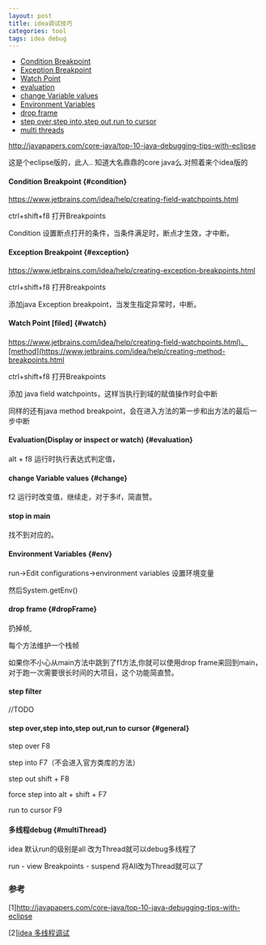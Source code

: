 ```yaml
---
layout: post
title: idea调试技巧
categories: tool
tags: idea debug
---
```


*   [Condition Breakpoint](#condition)
*   [Exception Breakpoint](#exception)
*   [Watch Point](#watch)
*   [evaluation](#evaluation)
*   [change Variable values](#change)
*   [Environment Variables](#env)
*   [drop frame](#dropFrame)
*   [step over,step into,step out,run to cursor](#general)
*   [multi threads](#multiThread)

<http://javapapers.com/core-java/top-10-java-debugging-tips-with-eclipse>

这是个eclipse版的，此人.. 知道大名鼎鼎的core java么.对照着来个idea版的

#### Condition Breakpoint {#condition}

<https://www.jetbrains.com/idea/help/creating-field-watchpoints.html>

ctrl+shift+f8 打开Breakpoints

Condition 设置断点打开的条件，当条件满足时，断点才生效，才中断。

#### Exception Breakpoint {#exception}

<https://www.jetbrains.com/idea/help/creating-exception-breakpoints.html>

ctrl+shift+f8 打开Breakpoints

添加java Exception breakpoint，当发生指定异常时，中断。

#### Watch Point [filed] {#watch}

<https://www.jetbrains.com/idea/help/creating-field-watchpoints.html)、[method](https://www.jetbrains.com/idea/help/creating-method-breakpoints.html>

ctrl+shift+f8 打开Breakpoints

添加 java field watchpoints，这样当执行到域的赋值操作时会中断

同样的还有java method breakpoint，会在进入方法的第一步和出方法的最后一步中断

#### Evaluation(Display or inspect or watch) {#evaluation}

alt + f8 运行时执行表达式判定值，

#### change Variable values {#change}

f2 运行时改变值，继续走，对于多if，简直赞。

#### stop in main

找不到对应的。

#### Environment Variables {#env}

run->Edit configurations->environment variables  设置环境变量

然后System.getEnv()

#### drop frame {#dropFrame}
扔掉帧,

每个方法维护一个栈帧

如果你不小心从main方法中跳到了f1方法,你就可以使用drop  frame来回到main，对于跑一次需要很长时间的大项目，这个功能简直赞。

#### step filter
//TODO

#### step over,step into,step out,run to cursor {#general}

step over F8

step into F7（不会进入官方类库的方法）

step out shift + F8

force step into alt + shift + F7

run to cursor F9

####  多线程debug {#multiThread}

idea 默认run的级别是all 改为Thread就可以debug多线程了

run - view Breakpoints - suspend 将All改为Thread就可以了


###  参考

[1]<http://javapapers.com/core-java/top-10-java-debugging-tips-with-eclipse>

[2][idea 多线程调试](http://emacsist.github.io/2015/12/03/IDEA-%E5%92%8C-Eclipse-%E8%B0%83%E8%AF%95%E5%A4%9A%E7%BA%BF%E7%A8%8B%E5%BA%94%E7%94%A8/)
